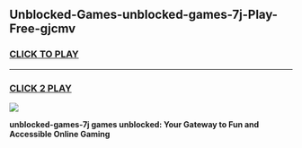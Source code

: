 
## Unblocked-Games-unblocked-games-7j-Play-Free-gjcmv
<h3>
<a href="https://premium76.site?title=unblocked-games-7j&ref=22A">CLICK TO PLAY</a></h3>
<hr>

<h3>
<a href="https://premium76.site?title=unblocked-games-7j&ref=22A">CLICK 2 PLAY</a>
  
</h3>

<a href="https://premium76.site?title=unblocked-games-7j&ref=22A"><img src="https://clearcache.store/games.png"></a>


**unblocked-games-7j games unblocked: Your Gateway to Fun and Accessible Online Gaming**
